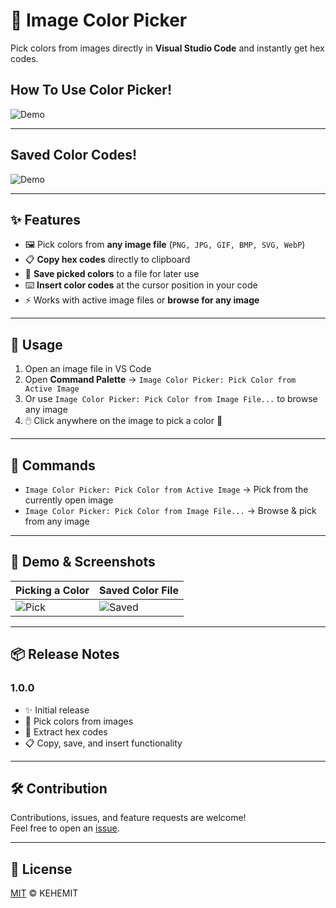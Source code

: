 # 🎨 Image Color Picker

Pick colors from images directly in **Visual Studio Code** and instantly get hex codes.

## How To Use Color Picker!
![Demo](images/demo1.gif)

---

## Saved Color Codes!
![Demo](images/demo2.gif)

---

## ✨ Features

- 🖼️ Pick colors from **any image file** (`PNG, JPG, GIF, BMP, SVG, WebP`)
- 📋 **Copy hex codes** directly to clipboard
- 💾 **Save picked colors** to a file for later use
- ⌨️ **Insert color codes** at the cursor position in your code
- ⚡ Works with active image files or **browse for any image**

---

## 🚀 Usage

1. Open an image file in VS Code
2. Open **Command Palette** → `Image Color Picker: Pick Color from Active Image`
3. Or use `Image Color Picker: Pick Color from Image File...` to browse any image
4. 🖱️ Click anywhere on the image to pick a color 🎉

---

## 🔧 Commands

- `Image Color Picker: Pick Color from Active Image` → Pick from the currently open image
- `Image Color Picker: Pick Color from Image File...` → Browse & pick from any image

---

## 📸 Demo & Screenshots

| Picking a Color          | Saved Color File                  |
| ------------------------ | --------------------------------- |
| ![Pick](images/demo1.gif) | ![Saved](images/demo2.gif) |

---

## 📦 Release Notes

### 1.0.0

- ✨ Initial release
- 🎨 Pick colors from images
- 🔑 Extract hex codes
- 📋 Copy, save, and insert functionality

---

## 🛠️ Contribution

Contributions, issues, and feature requests are welcome!  
Feel free to open an [issue](https://github.com/KEHEM-IT/image-color-picker/issues).

---

## 📜 License

[MIT](LICENSE) © KEHEMIT
